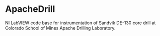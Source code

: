 # ApacheDrill
NI LabVIEW code base for instrumentation of Sandvik DE-130 core drill at Colorado School of Mines Apache Drilling Laboratory.
